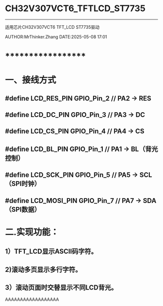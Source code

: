 # CH32V307VCT6_TFTLCD_ST7735
*****************
适用芯片CH32V307VCT6 TFT_LCD ST7735驱动

AUTHOR:MrThinker.Zhang
DATE:2025-05-08 17:01

# *****************
# 一、接线方式
## #define LCD_RES_PIN GPIO_Pin_2   // PA2 -> RES
## #define LCD_DC_PIN GPIO_Pin_3    // PA3 -> DC
## #define LCD_CS_PIN GPIO_Pin_4    // PA4 -> CS
## #define LCD_BL_PIN GPIO_Pin_1    // PA1 -> BL（背光控制）
## #define LCD_SCK_PIN GPIO_Pin_5   // PA5 -> SCL（SPI时钟）
## #define LCD_MOSI_PIN GPIO_Pin_7  // PA7 -> SDA（SPI数据）
# 二.实现功能：
## 1）TFT_LCD显示ASCII码字符。
## 2)滚动多页显示多行字符。
## 3）滚动页面时交替显示不同LCD背光。
AAAAAAAAAAAAAAAAAA
